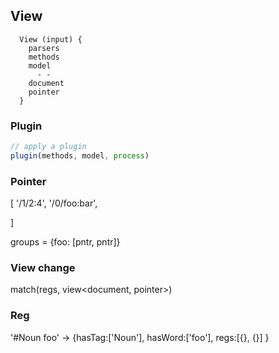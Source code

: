 ## View

```
  View (input) {
    parsers
    methods
    model
      - -
    document
    pointer
  }
```

### Plugin

```js
// apply a plugin
plugin(methods, model, process)
```

### Pointer

[
'/1/2:4',
'/0/foo:bar',

]

groups = {foo: [pntr, pntr]}

### View change

match(regs, view<document, pointer>)

### Reg

'#Noun foo' -> {hasTag:['Noun'], hasWord:['foo'], regs:[{}, {}] }
